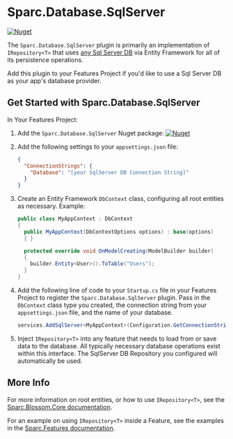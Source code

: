 # Sparc.Database.SqlServer

[![Nuget](https://img.shields.io/nuget/v/Sparc.Database.SqlServer?label=Sparc.Database.SqlServer)](https://www.nuget.org/packages/Sparc.Database.SqlServer/)

The `Sparc.Database.SqlServer` plugin is primarily an implementation of `IRepository<T>` that uses [any Sql Server DB](https://docs.microsoft.com/en-us/azure/azure-sql/) via Entity Framework for all of its persistence operations.

Add this plugin to your Features Project if you'd like to use a Sql Server DB as your app's database provider.

## Get Started with Sparc.Database.SqlServer

In Your Features Project:

1. Add the `Sparc.Database.SqlServer` Nuget package:
[![Nuget](https://img.shields.io/nuget/v/Sparc.Database.SqlServer?label=Sparc.Database.SqlServer)](https://www.nuget.org/packages/Sparc.Database.SqlServer/)
2. Add the following settings to your `appsettings.json` file:
	```json
	{
      "ConnectionStrings": {
        "Database": "[your SqlServer DB Connection String]"
	  }
	}
	```

3. Create an Entity Framework `DbContext` class, configuring all root entities as necessary. Example:
    ```csharp
	public class MyAppContext : DbContext
    {
      public MyAppContext(DbContextOptions options) : base(options)
      { }

	  protected override void OnModelCreating(ModelBuilder builder)
	  {
	    builder.Entity<User>().ToTable("Users");
	  }
	}
	```

4. Add the following line of code to your `Startup.cs` file in your Features Project to register the `Sparc.Database.SqlServer` plugin. Pass in the `DbContext` class type you created, the connection string from your `appsettings.json` file, and the name of your database.
    ```csharp
    services.AddSqlServer<MyAppContext>(Configuration.GetConnectionString("Database"));
	```

5. Inject `IRepository<T>` into any feature that needs to load from or save data to the database. All typically necessary database operations exist within this interface. The SqlServer DB Repository you configured will automatically be used.

## More Info

For more information on root entities, or how to use `IRepository<T>`, see the [Sparc.Blossom.Core documentation](/Sparc.Blossom.Core).

For an example on using `IRepository<T>` inside a Feature, see the examples in the [Sparc.Features documentation](/Sparc.Features).